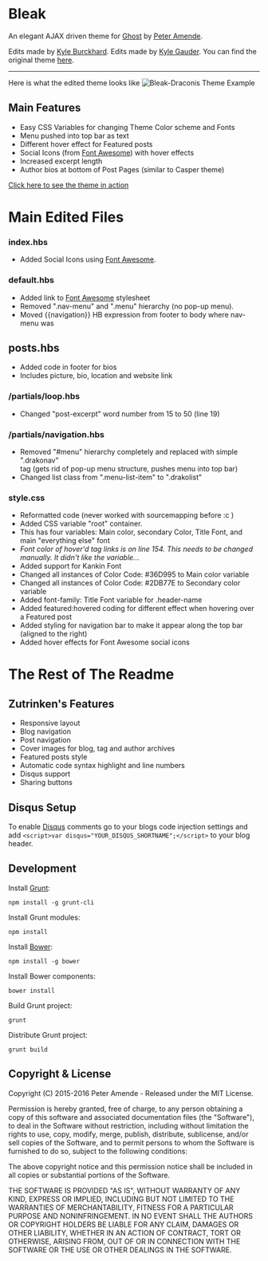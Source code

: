 # Bleak

An elegant AJAX driven theme for [Ghost](http://github.com/tryghost/ghost/) by [Peter Amende](http://zutrinken.com/).

Edits made by [Kyle Burckhard](http://vorpalcode.com). 
Edits made by [Kyle Gauder](http://fdraconis.com). You can find the original theme [here](https://github.com/zutrinken/bleak).

***

Here is what the edited theme looks like
![Bleak-Draconis Theme Example](https://github.com/gauderkd/bleak-Draconis/blob/master/assets/bleak-draconis-example.png)

## Main Features
- Easy CSS Variables for changing Theme Color scheme and Fonts
- Menu pushed into top bar as text
- Different hover effect for Featured posts
- Social Icons (from [Font Awesome](http://fontawesome.io/icons/)) with hover effects
- Increased excerpt length
- Author bios at bottom of Post Pages (similar to Casper theme)

[Click here to see the theme in action](http://www.fdraconis.com/)

# Main Edited Files

### index.hbs

- Added Social Icons using [Font Awesome](http://fontawesome.io/icons/).

### default.hbs

- Added link to [Font Awesome](http://fontawesome.io/icons/) stylesheet
- Removed ".nav-menu" and ".menu" hierarchy (no pop-up menu).
- Moved {{navigation}} HB expression from footer to body where nav-menu was

## posts.hbs

- Added code in footer for bios
- Includes picture, bio, location and website link

### /partials/loop.hbs

- Changed "post-excerpt" word number from 15 to 50 (line 19)

### /partials/navigation.hbs

- Removed "#menu" hierarchy completely and replaced with simple ".drakonav" <nav> tag (gets rid of pop-up menu structure, pushes menu into top bar)
- Changed list class from ".menu-list-item" to ".drakolist"

### style.css

- Reformatted code (never worked with sourcemapping before :c )
- Added CSS variable "root" container.
- This has four variables: Main color, secondary Color, Title Font, and main "everything else" font
- _Font color of hover'd <a> tag links is on line 154. This needs to be changed manually. It didn't like the variable..._
- Added support for Kankin Font
- Changed all instances of Color Code: #36D995 to Main color variable
- Changed all instances of Color Code: #2DB77E to Secondary color variable
- Added font-family: Title Font variable for .header-name
- Added featured:hovered coding for different effect when hovering over a Featured post
- Added styling for navigation bar to make it appear along the top bar (aligned to the right)
- Added hover effects for Font Awesome social icons

# The Rest of The Readme

## Zutrinken's Features

* Responsive layout
* Blog navigation
* Post navigation
* Cover images for blog, tag and author archives
* Featured posts style
* Automatic code syntax highlight and line numbers
* Disqus support
* Sharing buttons

## Disqus Setup

To enable [Disqus](https://disqus.com/) comments go to your blogs code injection settings and add `<script>var disqus="YOUR_DISQUS_SHORTNAME";</script>` to your blog header.

## Development

Install [Grunt](http://gruntjs.com/getting-started/):

	npm install -g grunt-cli

Install Grunt modules:

	npm install

Install [Bower](http://bower.io):

	npm install -g bower

Install Bower components:

	bower install

Build Grunt project:

	grunt

Distribute Grunt project:

	grunt build

## Copyright & License

Copyright (C) 2015-2016 Peter Amende - Released under the MIT License.

Permission is hereby granted, free of charge, to any person obtaining a copy of this software and associated documentation files (the "Software"), to deal in the Software without restriction, including without limitation the rights to use, copy, modify, merge, publish, distribute, sublicense, and/or sell copies of the Software, and to permit persons to whom the Software is furnished to do so, subject to the following conditions:

The above copyright notice and this permission notice shall be included in all copies or substantial portions of the Software.

THE SOFTWARE IS PROVIDED "AS IS", WITHOUT WARRANTY OF ANY KIND, EXPRESS OR IMPLIED, INCLUDING BUT NOT LIMITED TO THE WARRANTIES OF MERCHANTABILITY, FITNESS FOR A PARTICULAR PURPOSE AND
NONINFRINGEMENT. IN NO EVENT SHALL THE AUTHORS OR COPYRIGHT HOLDERS BE LIABLE FOR ANY CLAIM, DAMAGES OR OTHER LIABILITY, WHETHER IN AN ACTION OF CONTRACT, TORT OR OTHERWISE, ARISING FROM, OUT OF OR IN CONNECTION WITH THE SOFTWARE OR THE USE OR OTHER DEALINGS IN THE SOFTWARE.
